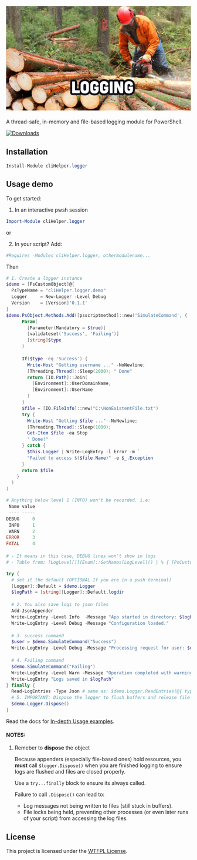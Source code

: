 ﻿## [![cliHelper.logger](docs/images/logging.png)](https://www.PowerShellgallery.com/packages/cliHelper.logger)

A thread-safe, in-memory and file-based logging module for PowerShell.

[![Downloads](https://img.shields.io/powershellgallery/dt/cliHelper.logger.svg?style=flat&logo=powershell&color=blue)](https://www.PowerShellgallery.com/packages/cliHelper.logger)

## Installation

```PowerShell
Install-Module cliHelper.logger
```

## Usage demo

To get started:

  1. In an interactive pwsh session

  ```PowerShell
  Import-Module cliHelper.logger
  ```
  or

  2. In your script? Add:

  ```PowerShell
  #Requires -Modules cliHelper.logger, othermodulename...
  ```

Then

```PowerShell
# 1. Create a logger instance
$demo = [PsCustomObject]@{
  PsTypeName = "cliHelper.logger.demo"
  Logger     = New-Logger -Level Debug
  Version    = [Version]'0.1.1'
}
$demo.PsObject.Methods.Add([psscriptmethod]::new('SimulateCommand', {
      Param(
        [Parameter(Mandatory = $true)]
        [validateset('Success', 'Failing')]
        [string]$type
      )

      If($type -eq 'Success') {
        Write-Host "Getting username ..." -NoNewline;
        [Threading.Thread]::Sleep(2000); " Done"
        return [IO.Path]::Join(
          [Environment]::UserDomainName,
          [Environment]::UserName
        )
      }
      $file = [IO.FileInfo]::new("C:\NonExistentFile.txt")
      try {
        Write-Host "Getting $file ..." -NoNewline;
        [Threading.Thread]::Sleep(1000);
        Get-Item $file -ea Stop
        " Done!"
      } catch {
        $this.Logger | Write-LogEntry -l Error -m `
        "Failed to access $($file.Name)" -e $_.Exception
      }
      return $file
    }
  )
)
```

```PowerShell
# Anything below level 1 (INFO) won't be recorded. i.e:
 Name value
 ---- -----
DEBUG     0
 INFO     1
 WARN     2
ERROR     3
FATAL     4

# - It means in this case, DEBUG lines won't show in logs
# - Table from: [LogLevel[]][Enum]::GetNames[LogLevel]() | % { [PsCustomObject]@{ Name = $_ ; value = $_.value__ } }
```

```PowerShell
try {
  # set it the default (OPTIONAL If you are in a pwsh terminal)
  [Logger]::Default = $demo.Logger
  $logPath = [string][Logger]::Default.logdir

  # 2. You also save logs to json files
  Add-JsonAppender
  Write-LogEntry -Level Info  -Message "App started in directory: $logPath"
  Write-LogEntry -Level Debug -Message "Configuration loaded."

  # 3. success command
  $user = $demo.SimulateCommand("Success")
  Write-LogEntry -Level Debug -Message "Processing request for user: $user"

  # 4. Failing command
  $demo.SimulateCommand("Failing")
  Write-LogEntry -Level Warn -Message "Operation completed with warnings."
  Write-LogEntry "Logs saved in $logPath"
} finally {
  Read-LogEntries -Type Json # same as: $demo.Logger.ReadEntries(@{ type = "json" })
  # 5. IMPORTANT: Dispose the logger to flush buffers and release file handles
  $demo.Logger.Dispose()
}
```

Read the docs for [In-depth Usage examples](docs/Readme.md).

#### NOTES:

1. Remeber to **dispose** the object

    Because appenders (especially file-based ones) hold resources, you **must** call `$logger.Dispose()` when you are finished logging to ensure logs are flushed and files are closed properly.

    Use a `try...finally` block to ensure its always called.

    Failure to call `.Dispose()` can lead to:
      *   Log messages not being written to files (still stuck in buffers).
      *   File locks being held, preventing other processes (or even later runs of your script) from accessing the log files.

## License

This project is licensed under the [WTFPL License](LICENSE).

